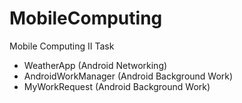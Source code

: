 # MobileComputing
Mobile Computing II Task

- WeatherApp (Android Networking)
- AndroidWorkManager (Android Background Work)
- MyWorkRequest (Android Background Work)